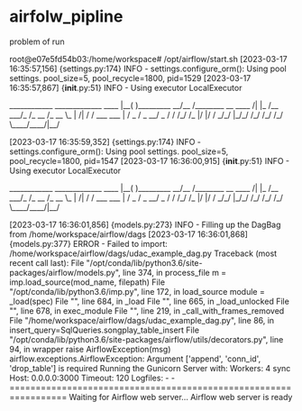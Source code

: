 # airfolw_pipline
problem of run<p> 
root@e07e5fd54b03:/home/workspace# /opt/airflow/start.sh
[2023-03-17 16:35:57,156] {settings.py:174} INFO - settings.configure_orm(): Using pool settings. pool_size=5, pool_recycle=1800, pid=1529
[2023-03-17 16:35:57,867] {__init__.py:51} INFO - Using executor LocalExecutor</p>
<p>  ____________       _____________
 ____    |__( )_________  __/__  /________      __
 ____  /| |_  /__  ___/_  /_ __  /_  __ \_ | /| / /
 ___  ___ |  / _  /   _  __/ _  / / /_/ /_ |/ |/ /
 _/_/  |_/_/  /_/    /_/    /_/  \____/____/|__/
 
[2023-03-17 16:35:59,352] {settings.py:174} INFO - settings.configure_orm(): Using pool settings. pool_size=5, pool_recycle=1800, pid=1547
[2023-03-17 16:36:00,915] {__init__.py:51} INFO - Using executor LocalExecutor </p>
<p>   ____________       _____________
 ____    |__( )_________  __/__  /________      __
____  /| |_  /__  ___/_  /_ __  /_  __ \_ | /| / /
___  ___ |  / _  /   _  __/ _  / / /_/ /_ |/ |/ /
 _/_/  |_/_/  /_/    /_/    /_/  \____/____/|__/
</p> <p>
[2023-03-17 16:36:01,856] {models.py:273} INFO - Filling up the DagBag from /home/workspace/airflow/dags
[2023-03-17 16:36:01,868] {models.py:377} ERROR - Failed to import: /home/workspace/airflow/dags/udac_example_dag.py
Traceback (most recent call last):
  File "/opt/conda/lib/python3.6/site-packages/airflow/models.py", line 374, in process_file
    m = imp.load_source(mod_name, filepath)
  File "/opt/conda/lib/python3.6/imp.py", line 172, in load_source
    module = _load(spec)
  File "<frozen importlib._bootstrap>", line 684, in _load
  File "<frozen importlib._bootstrap>", line 665, in _load_unlocked
  File "<frozen importlib._bootstrap_external>", line 678, in exec_module
  File "<frozen importlib._bootstrap>", line 219, in _call_with_frames_removed
  File "/home/workspace/airflow/dags/udac_example_dag.py", line 86, in <module>
    insert_query=SqlQueries.songplay_table_insert
  File "/opt/conda/lib/python3.6/site-packages/airflow/utils/decorators.py", line 94, in wrapper
    raise AirflowException(msg)
airflow.exceptions.AirflowException: Argument ['append', 'conn_id', 'drop_table'] is required
Running the Gunicorn Server with:
Workers: 4 sync
Host: 0.0.0.0:3000
Timeout: 120
Logfiles: - -
=================================================================            
Waiting for Airflow web server...
Airflow web server is ready
</p>
